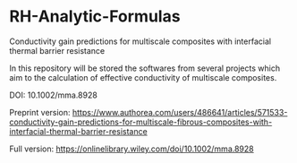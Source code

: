 # RH-Analytic-Formulas
Conductivity gain predictions for multiscale composites with interfacial thermal barrier resistance

In this repository will be stored the softwares from several projects which aim to the calculation of effective conductivity of multiscale composites.

DOI:  10.1002/mma.8928

Preprint version: https://www.authorea.com/users/486641/articles/571533-conductivity-gain-predictions-for-multiscale-fibrous-composites-with-interfacial-thermal-barrier-resistance

Full version: https://onlinelibrary.wiley.com/doi/10.1002/mma.8928
